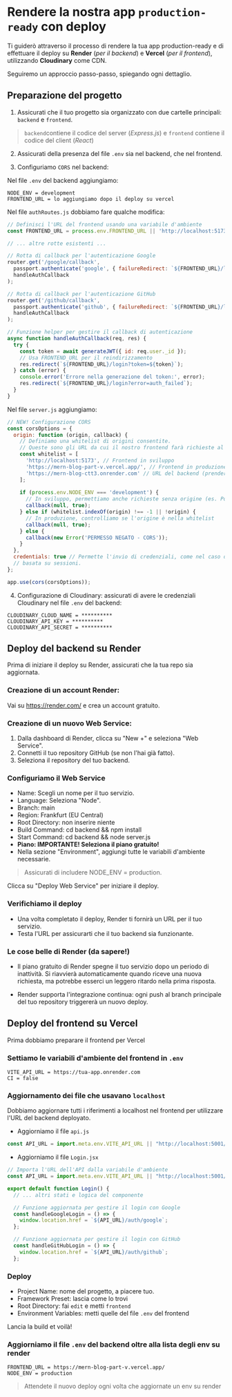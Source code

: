 # Rendere la nostra app `production-ready` con deploy

Ti guiderò attraverso il processo di rendere la tua app production-ready e di effettuare il deploy su **Render** (_per il backend_) e **Vercel** (_per il frontend_), utilizzando **Cloudinary** come CDN.

Seguiremo un approccio passo-passo, spiegando ogni dettaglio.

## Preparazione del progetto

1. Assicurati che il tuo progetto sia organizzato con due cartelle principali: `backend` e `frontend`.

> `backend`contiene il codice del server (_Express.js_) e `frontend` contiene il codice del client (_React_)

2. Assicurati della presenza del file `.env` sia nel backend, che nel frontend.

3. Configuriamo `CORS` nel backend:

Nel file `.env` del backend aggiungiamo:

```env
NODE_ENV = development
FRONTEND_URL = lo aggiungiamo dopo il deploy su vercel
```

Nel file `authRoutes.js` dobbiamo fare qualche modifica: 

```javascript
// Definisci l'URL del frontend usando una variabile d'ambiente
const FRONTEND_URL = process.env.FRONTEND_URL || 'http://localhost:5173';

// ... altre rotte esistenti ...

// Rotta di callback per l'autenticazione Google
router.get('/google/callback', 
  passport.authenticate('google', { failureRedirect: `${FRONTEND_URL}/login` }),
  handleAuthCallback
);

// Rotta di callback per l'autenticazione GitHub
router.get('/github/callback',
  passport.authenticate('github', { failureRedirect: `${FRONTEND_URL}/login` }),
  handleAuthCallback
);

// Funzione helper per gestire il callback di autenticazione
async function handleAuthCallback(req, res) {
  try {
    const token = await generateJWT({ id: req.user._id });
    // Usa FRONTEND_URL per il reindirizzamento
    res.redirect(`${FRONTEND_URL}/login?token=${token}`);
  } catch (error) {
    console.error('Errore nella generazione del token:', error);
    res.redirect(`${FRONTEND_URL}/login?error=auth_failed`);
  }
}
```


Nel file `server.js` aggiungiamo:

```javascript
// NEW! Configurazione CORS
const corsOptions = {
  origin: function (origin, callback) {
    // Definiamo una whitelist di origini consentite. 
    // Queste sono gli URL da cui il nostro frontend farà richieste al backend.
    const whitelist = [
      'http://localhost:5173', // Frontend in sviluppo
      'https://mern-blog-part-v.vercel.app/', // Frontend in produzione (prendere da vercel!)
      'https://mern-blog-ctt3.onrender.com' // URL del backend (prendere da render!)
    ];
    
    if (process.env.NODE_ENV === 'development') {
      // In sviluppo, permettiamo anche richieste senza origine (es. Postman)
      callback(null, true);
    } else if (whitelist.indexOf(origin) !== -1 || !origin) {
      // In produzione, controlliamo se l'origine è nella whitelist
      callback(null, true);
    } else {
      callback(new Error('PERMESSO NEGATO - CORS'));
    }
  },
  credentials: true // Permette l'invio di credenziali, come nel caso di autenticazione
  // basata su sessioni.
};

app.use(cors(corsOptions));
```

4. Configurazione di Cloudinary: assicurati di avere le credenziali Cloudinary nel file `.env` del backend:

```env
CLOUDINARY_CLOUD_NAME = **********
CLOUDINARY_API_KEY = **********
CLOUDINARY_API_SECRET = **********
```
## Deploy del backend su Render

Prima di iniziare il deploy su Render, assicurati che la tua repo sia aggiornata.

### Creazione di un account Render:

Vai su https://render.com/ e crea un account gratuito.

### Creazione di un nuovo Web Service:

1. Dalla dashboard di Render, clicca su "New +" e seleziona "Web Service".
2. Connetti il tuo repository GitHub (se non l'hai già fatto).
3. Seleziona il repository del tuo backend.

### Configuriamo il Web Service

- Name: Scegli un nome per il tuo servizio.
- Language: Seleziona "Node".
- Branch: main
- Region: Frankfurt (EU Central)
- Root Directory: non inserire niente
- Build Command: cd backend && npm install
- Start Command: cd backend && node server.js
- **Piano: IMPORTANTE! Seleziona il piano gratuito!**
- Nella sezione "Environment", aggiungi tutte le variabili d'ambiente necessarie.

> Assicurati di includere NODE_ENV = production.

Clicca su "Deploy Web Service" per iniziare il deploy.

### Verifichiamo il deploy 

- Una volta completato il deploy, Render ti fornirà un URL per il tuo servizio.
- Testa l'URL per assicurarti che il tuo backend sia funzionante.

### Le cose belle di Render (da sapere!)

- Il piano gratuito di Render spegne il tuo servizio dopo un periodo di inattività. Si riavvierà automaticamente quando riceve una nuova richiesta, ma potrebbe esserci un leggero ritardo nella prima risposta.

- Render supporta l'integrazione continua: ogni push al branch principale del tuo repository triggererà un nuovo deploy.

## Deploy del frontend su Vercel 

Prima dobbiamo preparare il frontend per Vercel

### Settiamo le variabili d'ambiente del frontend in `.env`

```env
VITE_API_URL = https://tua-app.onrender.com
CI = false
```

### Aggiornamento dei file che usavano `localhost`

Dobbiamo aggiornare tutti i riferimenti a localhost nel frontend per utilizzare l'URL del backend deployato. 

- Aggiorniamo il file `api.js`

```javascript
const API_URL = import.meta.env.VITE_API_URL || "http://localhost:5001/api";
```
- Aggiorniamo il file `Login.jsx`

```jsx
// Importa l'URL dell'API dalla variabile d'ambiente
const API_URL = import.meta.env.VITE_API_URL || "http://localhost:5001/api";

export default function Login() {
  // ... altri stati e logica del componente

  // Funzione aggiornata per gestire il login con Google
  const handleGoogleLogin = () => {
    window.location.href = `${API_URL}/auth/google`;
  };

  // Funzione aggiornata per gestire il login con GitHub
  const handleGitHubLogin = () => {
    window.location.href = `${API_URL}/auth/github`;
  };
```


### Deploy

- Project Name: nome del progetto, a piacere tuo. 
- Framework Preset: lascia come lo trovi 
- Root Directory: fai `edit` e metti `frontend`
- Environment Variables: metti quelle del file `.env` del frontend

Lancia la build et voilà!

### Aggiorniamo il file `.env` del backend oltre alla lista degli env su render

```env
FRONTEND_URL = https://mern-blog-part-v.vercel.app/
NODE_ENV = production
```

> Attendete il nuovo deploy ogni volta che aggiornate un env su render